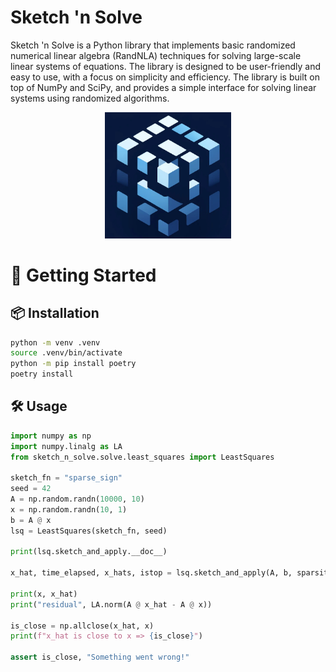 # Sketch 'n Solve

Sketch 'n Solve is a Python library that implements basic randomized numerical linear algebra (RandNLA) techniques for solving large-scale linear systems of equations. The library is designed to be user-friendly and easy to use, with a focus on simplicity and efficiency. The library is built on top of NumPy and SciPy, and provides a simple interface for solving linear systems using randomized algorithms.

<p align="center">
    <img src="./assets/logo.jpg" style="width: 40%">
</p>

# 🚀 Getting Started 

## 📦 Installation

```bash
python -m venv .venv
source .venv/bin/activate
python -m pip install poetry
poetry install
```

## 🛠️ Usage

```python
import numpy as np
import numpy.linalg as LA
from sketch_n_solve.solve.least_squares import LeastSquares

sketch_fn = "sparse_sign"
seed = 42
A = np.random.randn(10000, 10)
x = np.random.randn(10, 1)
b = A @ x
lsq = LeastSquares(sketch_fn, seed)

print(lsq.sketch_and_apply.__doc__)

x_hat, time_elapsed, x_hats, istop = lsq.sketch_and_apply(A, b, sparsity_parameter=None)

print(x, x_hat)
print("residual", LA.norm(A @ x_hat - A @ x))

is_close = np.allclose(x_hat, x)
print(f"x_hat is close to x => {is_close}")

assert is_close, "Something went wrong!"
```
